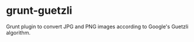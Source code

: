 # grunt-guetzli
Grunt plugin to convert JPG and PNG images according to Google's Guetzli algorithm.
